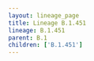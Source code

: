 ```yaml
---
layout: lineage_page
title: Lineage B.1.451
lineage: B.1.451
parent: B.1
children: ['B.1.451']
---
```

